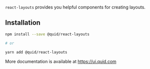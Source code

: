 `react-layouts` provides you helpful components for creating layouts.

## Installation

```bash
npm install --save @quid/react-layouts

# or

yarn add @quid/react-layouts
```

<!--
Preserve the text below to show the documentation URL on the npm page.
You can use the "NPM_ONLY> ... <NPM_ONLY" delimiter to hide any text
from the ui.quid.com documentation but keep it visible on the npm page.
-->

<!-- NPM_ONLY> -->

More documentation is available at https://ui.quid.com

<!-- <NPM_ONLY -->
